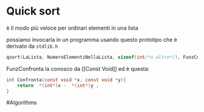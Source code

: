 # Quick sort
è il modo più veloce per ordinari elementi in una lista 

possiamo invocarla in un programma usando questo prototipo che è derivato da `stdlib.h`

```c 
qsort(LaLista, NumeroElementiNellaLista, sizeof(int/*o altro*/), FunzConfronta);
```

FunzConfronta la conosco da [[Const Void]] ed è questa:

```c
int Confronta(const void *x, const void *y){
	return  *(int*)x -  *(int*)y ;
}
```


#Algorithms 

